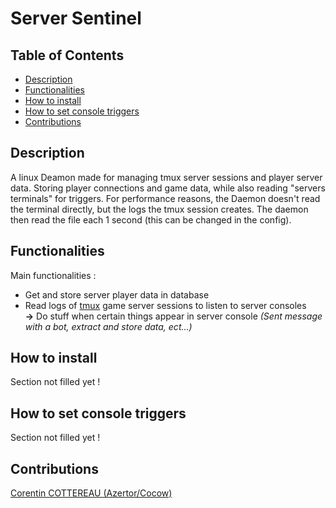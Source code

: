 # Server Sentinel

## Table of Contents

- [Description](#Goals)
- [Functionalities](#Functionalities)
- [How to install](#How to install)
- [How to set console triggers](#How to set console triggers)
- [Contributions](#Contributions)

## Description

A linux Deamon made for managing tmux server sessions and player server data. Storing player connections and game data, while also reading "servers terminals" for triggers.
For performance reasons, the Daemon doesn't read the terminal directly, but the logs the tmux session creates. The daemon then read the file each 1 second (this can be changed in the config).

## Functionalities

Main functionalities :
- Get and store server player data in database
- Read logs of [tmux](https://doc.ubuntu-fr.org/tmux) game server sessions to listen to server consoles<br>**->** Do stuff when certain things appear in server console *(Sent message with a bot, extract and store data, ect...)*

## How to install

Section not filled yet !

## How to set console triggers

Section not filled yet !

## Contributions

[Corentin COTTEREAU (Azertor/Cocow)](https://github.com/Corentin-cott)
